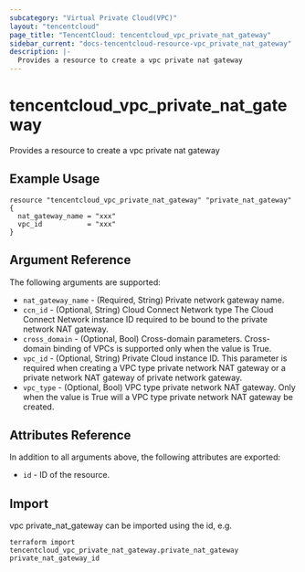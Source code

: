 ```yaml
---
subcategory: "Virtual Private Cloud(VPC)"
layout: "tencentcloud"
page_title: "TencentCloud: tencentcloud_vpc_private_nat_gateway"
sidebar_current: "docs-tencentcloud-resource-vpc_private_nat_gateway"
description: |-
  Provides a resource to create a vpc private nat gateway
---
```


# tencentcloud_vpc_private_nat_gateway

Provides a resource to create a vpc private nat gateway

## Example Usage

```hcl
resource "tencentcloud_vpc_private_nat_gateway" "private_nat_gateway" {
  nat_gateway_name = "xxx"
  vpc_id           = "xxx"
}
```

## Argument Reference

The following arguments are supported:

* `nat_gateway_name` - (Required, String) Private network gateway name.
* `ccn_id` - (Optional, String) Cloud Connect Network type The Cloud Connect Network instance ID required to be bound to the private network NAT gateway.
* `cross_domain` - (Optional, Bool) Cross-domain parameters. Cross-domain binding of VPCs is supported only when the value is True.
* `vpc_id` - (Optional, String) Private Cloud instance ID. This parameter is required when creating a VPC type private network NAT gateway or a private network NAT gateway of private network gateway.
* `vpc_type` - (Optional, Bool) VPC type private network NAT gateway. Only when the value is True will a VPC type private network NAT gateway be created.

## Attributes Reference

In addition to all arguments above, the following attributes are exported:

* `id` - ID of the resource.




## Import

vpc private_nat_gateway can be imported using the id, e.g.

```
terraform import tencentcloud_vpc_private_nat_gateway.private_nat_gateway private_nat_gateway_id
```


